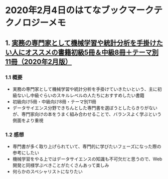 # 2020年2月4日のはてなブックマークテクノロジーメモ

## 1. [実務の専門家として機械学習や統計分析を手掛けたい人にオススメの書籍初級5冊＆中級8冊＋テーマ別11冊（2020年2月版）](https://tjo.hatenablog.com/entry/2020/02/03/190000)

### 1.1 概要

- 実務の専門家として機械学習や統計分析を手掛けていきたいという、主に初級ないし中級ぐらいのスキルレベルの人たちにおすすめしたい書籍
- 初級向け5冊・中級向け8冊・テーマ別11冊
- データサイエンス分野できちんとした専門書を選ぼうとしたらきりがないが、専門家向けの本をうまく組み合わせることで、バランスよく学ぶという側面をより重視

### 1.2 感想

- 専門書が多く取り上げられていて、専門的に学びたいフェーズになった際の参考にしたい
- 機械学習をやる上ではデータサイエンスの知識も不可欠だと思うので、Web開発と同様学ぶべきことがたくさんあって楽しみ
- 何らかのスペシャリストになりたい
